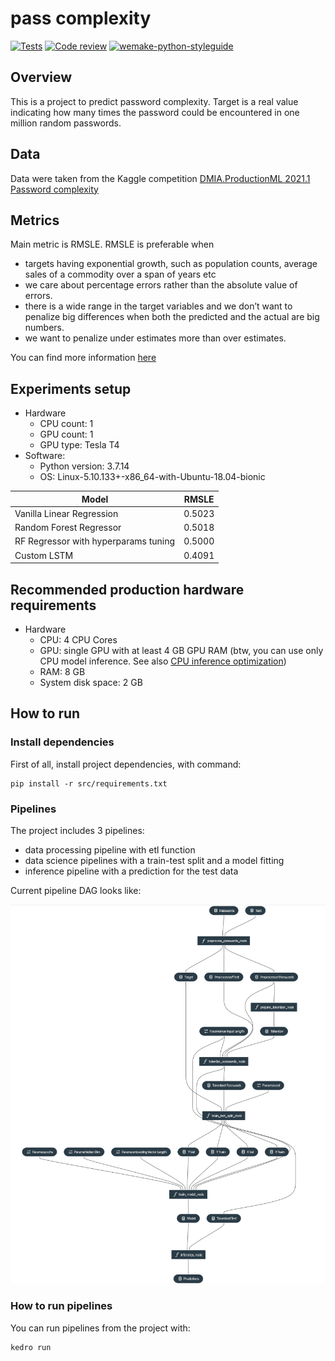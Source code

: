 # pass complexity

[![Tests](https://github.com/pacifikus/pass-complexity/actions/workflows/tests.yml/badge.svg)](https://github.com/pacifikus/pass-complexity/actions/workflows/tests.yml)
[![Code review](https://github.com/pacifikus/pass-complexity/actions/workflows/code-review.yml/badge.svg)](https://github.com/pacifikus/pass-complexity/actions/workflows/code-review.yml)
[![wemake-python-styleguide](https://img.shields.io/badge/style-wemake-000000.svg)](https://github.com/wemake-services/wemake-python-styleguide)


## Overview

This is a project to predict password complexity. Target is a real value indicating how many times the password could be encountered in one million random passwords.

## Data

Data were taken from the Kaggle competition [DMIA.ProductionML 2021.1 Password complexity](https://www.kaggle.com/competitions/dmia-production-ml-2021-1-passwords/overview)

## Metrics

Main metric is RMSLE.  RMSLE is preferable when

- targets having exponential growth, such as population counts, average sales of a commodity over a span of years etc
- we care about percentage errors rather than the absolute value of errors.
- there is a wide range in the target variables and we don’t want to penalize big differences when both the predicted and the actual are big numbers.
- we want to penalize under estimates more than over estimates.

You can find more information [here](https://hrngok.github.io/posts/metrics/#Root-Mean-Squared-Logaritmic-Error-(RMSLE))

## Experiments setup

- Hardware
    - CPU count: 1
    - GPU count: 1
    - GPU type: Tesla T4
- Software:
    - Python version: 3.7.14
    - OS: Linux-5.10.133+-x86_64-with-Ubuntu-18.04-bionic

| Model                                 | RMSLE  |
|---------------------------------------|--------|
| Vanilla Linear Regression             | 0.5023 | 
| Random Forest Regressor               | 0.5018 | 
| RF Regressor with hyperparams tuning  | 0.5000 | 
| Custom LSTM                           | 0.4091 | 

## Recommended production hardware requirements

- Hardware
    - CPU: 4 CPU Cores
    - GPU: single GPU with at least 4 GB GPU RAM (btw, you can use only CPU model inference. See also [CPU inference optimization](https://youtu.be/okcvDWkyw2Y?t=23964))
    - RAM: 8 GB
    - System disk space: 2 GB
 
## How to run

### Install dependencies

First of all, install project dependencies, with command:

```
pip install -r src/requirements.txt
```

### Pipelines

The project includes 3 pipelines:
- data processing pipeline with etl function
- data science pipelines with a train-test split and a model fitting
- inference pipeline with a prediction for the test data

Current pipeline DAG looks like:

![Pipeline DAG](https://github.com/pacifikus/pass-complexity/blob/main/imgs/viz_pipelines.png)


### How to run pipelines

You can run pipelines from the project with:

```
kedro run
```
